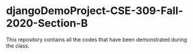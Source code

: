 # djangoDemoProject-CSE-309-Fall-2020-Section-B
This repository contains all the codes that have been demonstrated during the class.
